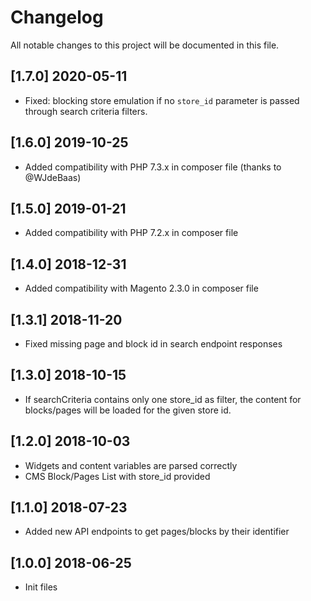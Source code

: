# Changelog
All notable changes to this project will be documented in this file.

## [1.7.0] 2020-05-11
* Fixed: blocking store emulation if no `store_id` parameter is passed through search criteria filters.

## [1.6.0] 2019-10-25
* Added compatibility with PHP 7.3.x in composer file (thanks to @WJdeBaas)

## [1.5.0] 2019-01-21
* Added compatibility with PHP 7.2.x in composer file

## [1.4.0] 2018-12-31
* Added compatibility with Magento 2.3.0 in composer file

## [1.3.1] 2018-11-20
* Fixed missing page and block id in search endpoint responses

## [1.3.0] 2018-10-15
* If searchCriteria contains only one store_id as filter, the content for blocks/pages will be loaded for the given store id. 

## [1.2.0] 2018-10-03
* Widgets and content variables are parsed correctly
* CMS Block/Pages List with store_id provided

## [1.1.0] 2018-07-23
* Added new API endpoints to get pages/blocks by their identifier

## [1.0.0] 2018-06-25
* Init files
